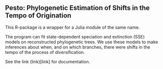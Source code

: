 ## Pesto: Phylogenetic Estimation of Shifts in the Tempo of Origination

This R-package is a wrapper for a Julia module of the same name.

The program can fit state-dependent speciation and extinction (SSE) models on reconstructed phylogenetic trees. We use these models to make inferences about when, and on which branches, there were shifts in the tempo of the process of diversification. 

See the link (link)[link] for documentation.
